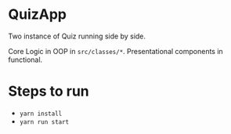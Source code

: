 # QuizApp
Two instance of Quiz running side by side.

Core Logic in OOP in `src/classes/*`. Presentational components in functional.

# Steps to run
- `yarn install`
- `yarn run start`